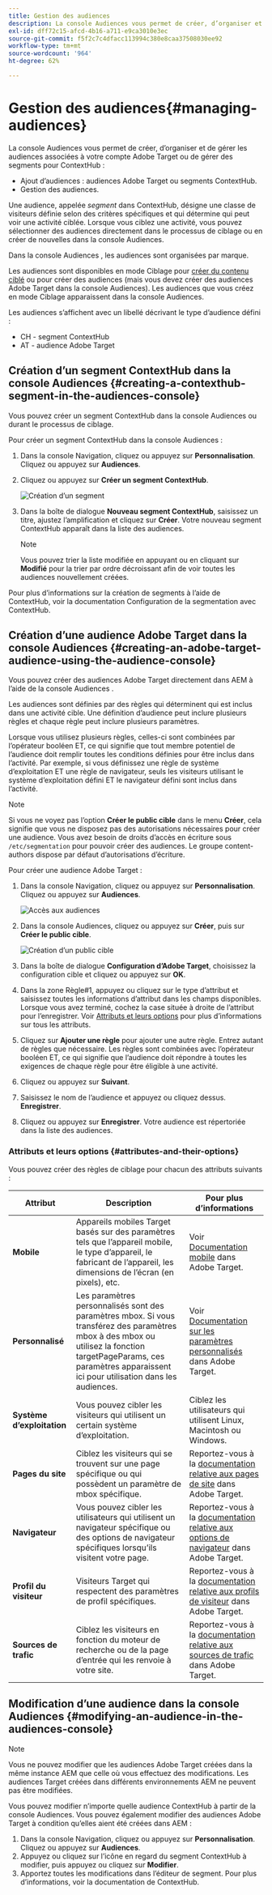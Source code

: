 ```yaml
---
title: Gestion des audiences
description: La console Audiences vous permet de créer, d’organiser et de gérer les audiences associées à votre compte Adobe Target ou de gérer des segments pour ContextHub.
exl-id: dff72c15-afcd-4b16-a711-e9ca3010e3ec
source-git-commit: f5f2c7c4dfacc113994c380e8caa37508030ee92
workflow-type: tm+mt
source-wordcount: '964'
ht-degree: 62%

---
```


# Gestion des audiences{#managing-audiences}

La console Audiences vous permet de créer, d’organiser et de gérer les audiences associées à votre compte Adobe Target ou de gérer des segments pour ContextHub :

* Ajout d’audiences : audiences Adobe Target ou segments ContextHub.
* Gestion des audiences.

Une audience, appelée *segment* dans ContextHub, désigne une classe de visiteurs définie selon des critères spécifiques et qui détermine qui peut voir une activité ciblée. Lorsque vous ciblez une activité, vous pouvez sélectionner des audiences directement dans le processus de ciblage ou en créer de nouvelles dans la console Audiences.

Dans la console Audiences , les audiences sont organisées par marque.

Les audiences sont disponibles en mode Ciblage pour [créer du contenu ciblé](/help/sites-cloud/authoring/personalization/targeted-content.md) ou pour créer des audiences (mais vous devez créer des audiences Adobe Target dans la console Audiences). Les audiences que vous créez en mode Ciblage apparaissent dans la console Audiences.

Les audiences s’affichent avec un libellé décrivant le type d’audience défini :

* CH - segment ContextHub
* AT - audience Adobe Target

## Création d’un segment ContextHub dans la console Audiences {#creating-a-contexthub-segment-in-the-audiences-console}

Vous pouvez créer un segment ContextHub dans la console Audiences ou durant le processus de ciblage.

Pour créer un segment ContextHub dans la console Audiences :

1. Dans la console Navigation, cliquez ou appuyez sur **Personnalisation**. Cliquez ou appuyez sur **Audiences**.
1. Cliquez ou appuyez sur **Créer un segment ContextHub**.

   ![Création d’un segment](/help/sites-cloud/authoring/assets/audiences-create-segment.png)

1. Dans la boîte de dialogue **Nouveau segment ContextHub**, saisissez un titre, ajustez l’amplification et cliquez sur **Créer**. Votre nouveau segment ContextHub apparaît dans la liste des audiences.

   >[!NOTE]
   >
   >Vous pouvez trier la liste modifiée en appuyant ou en cliquant sur **Modifié** pour la trier par ordre décroissant afin de voir toutes les audiences nouvellement créées.

Pour plus d’informations sur la création de segments à l’aide de ContextHub, voir la documentation Configuration de la segmentation avec ContextHub. <!--For further detail about creating segments using ContextHub, please see the [Configuring Segmentation with ContextHub](/help/sites-administering/segmentation.md) documentation.-->

## Création d’une audience Adobe Target dans la console Audiences {#creating-an-adobe-target-audience-using-the-audience-console}

Vous pouvez créer des audiences Adobe Target directement dans AEM à l’aide de la console Audiences .

Les audiences sont définies par des règles qui déterminent qui est inclus dans une activité cible. Une définition d’audience peut inclure plusieurs règles et chaque règle peut inclure plusieurs paramètres.

Lorsque vous utilisez plusieurs règles, celles-ci sont combinées par l’opérateur booléen ET, ce qui signifie que tout membre potentiel de l’audience doit remplir toutes les conditions définies pour être inclus dans l’activité. Par exemple, si vous définissez une règle de système d’exploitation ET une règle de navigateur, seuls les visiteurs utilisant le système d’exploitation défini ET le navigateur défini sont inclus dans l’activité.

>[!NOTE]
>
>Si vous ne voyez pas l’option **Créer le public cible** dans le menu **Créer**, cela signifie que vous ne disposez pas des autorisations nécessaires pour créer une audience. Vous avez besoin de droits d’accès en écriture sous `/etc/segmentation` pour pouvoir créer des audiences. Le groupe content-authors dispose par défaut d’autorisations d’écriture.

Pour créer une audience Adobe Target :

1. Dans la console Navigation, cliquez ou appuyez sur **Personnalisation**. Cliquez ou appuyez sur **Audiences**.

   ![Accès aux audiences](/help/sites-cloud/authoring/assets/audiences-navigation.png)

1. Dans la console Audiences, cliquez ou appuyez sur **Créer**, puis sur **Créer le public cible**.

   ![Création d’un public cible](/help/sites-cloud/authoring/assets/audiences-create-target.png)

1. Dans la boîte de dialogue **Configuration d’Adobe Target**, choisissez la configuration cible et cliquez ou appuyez sur **OK**.
1. Dans la zone Règle#1, appuyez ou cliquez sur le type d’attribut et saisissez toutes les informations d’attribut dans les champs disponibles. Lorsque vous avez terminé, cochez la case située à droite de l’attribut pour l’enregistrer. Voir [Attributs et leurs options](#attributes-and-their-options) pour plus d’informations sur tous les attributs.
1. Cliquez sur **Ajouter une règle** pour ajouter une autre règle. Entrez autant de règles que nécessaire. Les règles sont combinées avec l’opérateur booléen ET, ce qui signifie que l’audience doit répondre à toutes les exigences de chaque règle pour être éligible à une activité.
1. Cliquez ou appuyez sur **Suivant**.
1. Saisissez le nom de l’audience et appuyez ou cliquez dessus. **Enregistrer**.
1. Cliquez ou appuyez sur **Enregistrer**. Votre audience est répertoriée dans la liste des audiences.

### Attributs et leurs options {#attributes-and-their-options}

Vous pouvez créer des règles de ciblage pour chacun des attributs suivants :

| **Attribut** | **Description** | **Pour plus d’informations** |
|---|---|---|
| **Mobile** | Appareils mobiles Target basés sur des paramètres tels que l’appareil mobile, le type d’appareil, le fabricant de l’appareil, les dimensions de l’écran (en pixels), etc. | Voir [Documentation mobile](https://experienceleague.adobe.com/docs/target/using/audiences/create-audiences/categories-audiences/mobile.html?lang=fr) dans Adobe Target. |
| **Personnalisé** | Les paramètres personnalisés sont des paramètres mbox. Si vous transférez des paramètres mbox à des mbox ou utilisez la fonction targetPageParams, ces paramètres apparaissent ici pour utilisation dans les audiences. | Voir [Documentation sur les paramètres personnalisés](https://experienceleague.adobe.com/docs/target/using/audiences/create-audiences/categories-audiences/custom-parameters.html?lang=fr) dans Adobe Target. |
| **Système d’exploitation** | Vous pouvez cibler les visiteurs qui utilisent un certain système d’exploitation. | Ciblez les utilisateurs qui utilisent Linux, Macintosh ou Windows. |
| **Pages du site** | Ciblez les visiteurs qui se trouvent sur une page spécifique ou qui possèdent un paramètre de mbox spécifique. | Reportez-vous à la [documentation relative aux pages de site](https://experienceleague.adobe.com/docs/target/using/audiences/create-audiences/categories-audiences/site-pages.html?lang=fr) dans Adobe Target. |
| **Navigateur** | Vous pouvez cibler les utilisateurs qui utilisent un navigateur spécifique ou des options de navigateur spécifiques lorsqu’ils visitent votre page. | Reportez-vous à la [documentation relative aux options de navigateur](https://experienceleague.adobe.com/docs/target/using/audiences/create-audiences/categories-audiences/browser.html?lang=fr) dans Adobe Target. |
| **Profil du visiteur** | Visiteurs Target qui respectent des paramètres de profil spécifiques. | Reportez-vous à la [documentation relative aux profils de visiteur](https://experienceleague.adobe.com/docs/target/using/audiences/visitor-profiles/visitor-profile.html?lang=fr) dans Adobe Target. |
| **Sources de trafic** | Ciblez les visiteurs en fonction du moteur de recherche ou de la page d’entrée qui les renvoie à votre site. | Reportez-vous à la [documentation relative aux sources de trafic](https://experienceleague.adobe.com/docs/target/using/audiences/create-audiences/categories-audiences/traffic-sources.html?lang=fr) dans Adobe Target. |

## Modification d’une audience dans la console Audiences {#modifying-an-audience-in-the-audiences-console}

>[!NOTE]
>
>Vous ne pouvez modifier que les audiences Adobe Target créées dans la même instance AEM que celle où vous effectuez des modifications. Les audiences Target créées dans différents environnements AEM ne peuvent pas être modifiées.

Vous pouvez modifier n’importe quelle audience ContextHub à partir de la console Audiences. Vous pouvez également modifier des audiences Adobe Target à condition qu’elles aient été créées dans AEM :

1. Dans la console Navigation, cliquez ou appuyez sur **Personnalisation**. Cliquez ou appuyez sur **Audiences**.
1. Appuyez ou cliquez sur l’icône en regard du segment ContextHub à modifier, puis appuyez ou cliquez sur **Modifier**.
1. Apportez toutes les modifications dans l’éditeur de segment. Pour plus d’informations, voir la documentation de ContextHub. <!--See the [ContextHub](/help/sites-administering/contexthub-config.md) documentation for more information.-->
